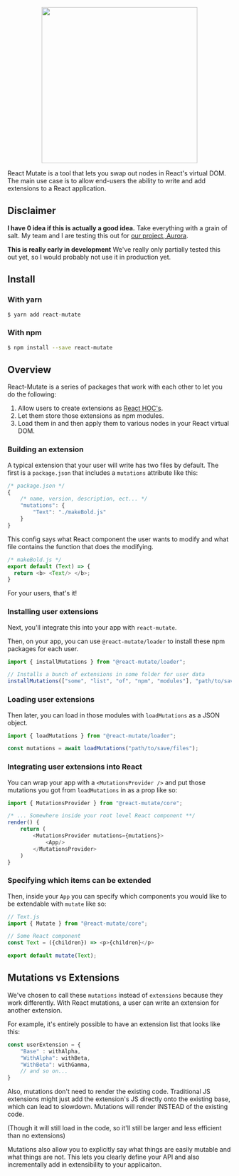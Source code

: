<p align="center">
  <img src="https://i.imgur.com/003JozN.png" width="350px" />
</p>

React Mutate is a tool that lets you swap out nodes in React's virtual DOM. The main use case is to allow end-users the ability to write and add extensions to a React application. 

## Disclaimer

**I have 0 idea if this is actually a good idea.** Take everything with a grain of salt. My team and I are testing this out for [our project, Aurora](https://github.com/tundra-code/aurora).

**This is really early in development** We've really only partially tested this out yet, so I would probably not use it in production yet. 

## Install

### With yarn

``` sh
$ yarn add react-mutate
```

### With npm

``` sh
$ npm install --save react-mutate
```

## Overview

React-Mutate is a series of packages that work with each other to let you do the following:
1. Allow users to create extensions as [React HOC's](https://reactjs.org/docs/higher-order-components.html).
2. Let them store those extensions as npm modules.
3. Load them in and then apply them to various nodes in your React virtual DOM.


### Building an extension 

A typical extension that your user will write has two files by default. The first is a `package.json` that includes a `mutations` attribute like this:

``` js
/* package.json */
{
    /* name, version, description, ect... */
    "mutations": {
        "Text": "./makeBold.js"
    }
}
```

This config says what React component the user wants to modify and what file contains the function that does the modifying.

``` js
/* makeBold.js */
export default (Text) => {
  return <b> <Text/> </b>;
}
```

For your users, that's it! 

### Installing user extensions
Next, you'll integrate this into your app with `react-mutate`. 

Then, on your app, you can use `@react-mutate/loader` to install these npm packages for each user. 

``` js
import { installMutations } from "@react-mutate/loader";

// Installs a bunch of extensions in some folder for user data
installMutations(["some", "list", "of", "npm", "modules"], "path/to/save/files"); 
```

### Loading user extensions

Then later, you can load in those modules with `loadMutations` as a JSON object.

``` js
import { loadMutations } from "@react-mutate/loader";

const mutations = await loadMutations("path/to/save/files");
```

### Integrating user extensions into React
You can wrap your app with a `<MutationsProvider />` and put those mutations you got from `loadMutations` in as a prop like so:

``` js
import { MutationsProvider } from "@react-mutate/core";

/* ... Somewhere inside your root level React component **/ 
render() {
    return (
        <MutationsProvider mutations={mutations}>
            <App/>
        </MutationsProvider>
    )
}
```

### Specifying which items can be extended
Then, inside your `App` you can specify which components you would like to be extendable with `mutate` like so:

``` js
// Text.js 
import { Mutate } from "@react-mutate/core";

// Some React component 
const Text = ({children}) => <p>{children}</p>

export default mutate(Text);
```

## Mutations vs Extensions
We've chosen to call these `mutations` instead of `extensions` because they work differently. With React mutations, a user can write an extension for another extension. 

For example, it's entirely possible to have an extension list that looks like this:

``` js
const userExtension = {
    "Base" : withAlpha,
    "WithAlpha": withBeta,
    "WithBeta": withGamma,
    // and so on...
}
```

Also, mutations don't need to render the existing code. Traditional JS extensions might just add the extension's JS directly onto the existing base, which can lead to slowdown. Mutations will render INSTEAD of the existing code. 

(Though it will still load in the code, so it'll still be larger and less efficient than no extensions)

Mutations also allow you to explicitly say what things are easily mutable and what things are not. This lets you clearly define your API and also incrementally add in extensibility to your applicaiton. 
